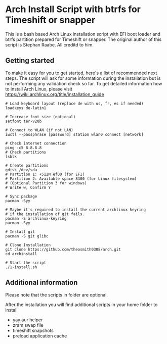# Arch Install Script with btrfs for Timeshift or snapper

This is a bash based Arch Linux installation script with EFI boot loader and btrfs partition prepared for Timeshift or snapper.
The original author of this script is Stephan Raabe. All creditd to him.

## Getting started

To make it easy for you to get started, here's a list of recommended next steps. 
The script will ask for some information during the installation but is not performing any validation check so far.
To get detailed information how to install Arch Linux, please visit https://wiki.archlinux.org/title/installation_guide


```
# Load keyboard layout (replace de with us, fr, es if needed)
loadkeys de-latin1

# Increase font size (optional)
setfont ter-v20b

# Connect to WLAN (if not LAN)
iwctl --passphrase [password] station wlan0 connect [network]

# Check internet connection
ping -c5 8.8.8.8
# Check partitions
lsblk

# Create partitions
gdisk /dev/sda
# Partition 1: +512M ef00 (for EFI)
# Partition 2: Available space 8300 (for Linux filesystem)
# (Optional Partition 3 for windows)
# Write w, Confirm Y

# Sync package
pacman -Syy

# Maybe it's required to install the current archlinux keyring
# if the installation of git fails.
pacman -S archlinux-keyring
pacman -Syy

# Install git
pacman -S git glibc

# Clone Installation
git clone https://github.com/theosmith0308/arch.git
cd archinstall

# Start the script
./1-install.sh

```

## Additional information

Please note that the scripts in folder are optional.

After the installation you will find additional scripts in your home folder to install

- yay aur helper
- zram swap file
- timeshift snapshots
- preload application cache


